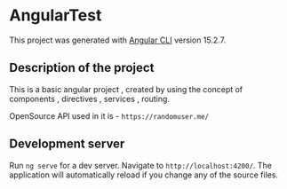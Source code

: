 # AngularTest

This project was generated with [Angular CLI](https://github.com/angular/angular-cli) version 15.2.7.

## Description of the project

This is a basic angular project , created by using the concept of components , directives , services , routing.

OpenSource API used in it is - `https://randomuser.me/` 

## Development server

Run `ng serve` for a dev server. Navigate to `http://localhost:4200/`. The application will automatically reload if you change any of the source files.


